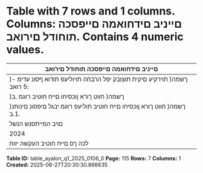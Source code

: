 # Table with 7 rows and 1 columns. Columns: םייניב םידחואמה םייפסכה תוחודל םירואב. Contains 4 numeric values.

| םייניב םידחואמה םייפסכה תוחודל םירואב |
|---|
| )ךשמה( תוירקיע םיקית תוצובק יפל הרבחה תויוליעפ תודוא ףסונ עדימ - :5 רואב |
| )ךשמה( חווט ךורא ןוכסיחו םייח חוטיב רזגמ .ב |
| )ךשמה( חווט ךורא ןוכסיחו םייח חוטיב תוליעפ רזגמ יבגל םיפסונ םינותנ .1.ב |
| םויב המייתסנש הנשל |
| 2024 | רבמצדב 31 |
| לכה ךס םייח חוטיב העקשה יזוח |

**Table ID:** table_ayalon_q1_2025_0106_0
**Page:** 115
**Rows:** 7
**Columns:** 1
**Created:** 2025-08-27T20:30:30.866635
